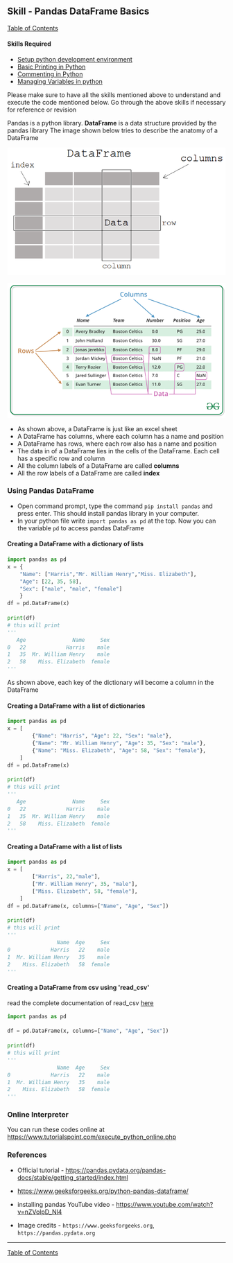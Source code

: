 ## Skill - Pandas DataFrame Basics
[Table of Contents](https://nagasudhir.blogspot.com/2020/04/taming-python-table-of-contents.html)

#### Skills Required
* [Setup python development environment](https://nagasudhir.blogspot.com/2020/04/setup-python-development-environment_14.html)
* [Basic Printing in Python](https://nagasudhir.blogspot.com/2020/04/basic-printing-in-python.html)
* [Commenting in Python](https://nagasudhir.blogspot.com/2020/04/comments-in-python.html)
* [Managing Variables in python](https://nagasudhir.blogspot.com/2020/04/managing-variables-in-python.html)

Please make sure to have all the skills mentioned above to understand and execute the code mentioned below. Go through the above skills if necessary for reference or revision

Pandas is a python library.
**DataFrame** is a data structure provided by the pandas library
The image shown below tries to describe the anatomy of a DataFrame

![Pandas DataFrame anatomy](https://github.com/nagasudhirpulla/taming_python/raw/master/blog/skills/assets/img/pandas_dataframe_anatomy.png)

![Pandas DataFrame illustration](https://github.com/nagasudhirpulla/taming_python/raw/master/blog/skills/assets/img/pandas_dataframe_illustration.png)
* As shown above, a DataFrame is just like an excel sheet
* A DataFrame has columns, where each column has a name and position
* A DataFrame has rows, where each row also has a name and position
* The data in of a DataFrame lies in the cells of the DataFrame. Each cell has a specific row and column
* All the column labels of a DataFrame are called **columns**
* All the row labels of a DataFrame are called **index**

### Using Pandas DataFrame
* Open command prompt, type the command ```pip install pandas``` and press enter. This should install pandas library in your computer.
* In your python file write ```import pandas as pd``` at the top. Now you  can the variable `pd` to access pandas DataFrame

#### Creating a DataFrame with a dictionary of lists
```python
import pandas as pd
x = {
	"Name": ["Harris","Mr. William Henry","Miss. Elizabeth"],
	"Age": [22, 35, 58],
	"Sex": ["male", "male", "female"]
	}
df = pd.DataFrame(x)
 
print(df)
# this will print
'''
   Age               Name     Sex
0   22             Harris    male
1   35  Mr. William Henry    male
2   58    Miss. Elizabeth  female
'''
```
As shown above, each key of the dictionary will become a column in the DataFrame

#### Creating a DataFrame with a list of dictionaries
```python
import pandas as pd
x = [
        {"Name": "Harris", "Age": 22, "Sex": "male"},
        {"Name": "Mr. William Henry", "Age": 35, "Sex": "male"},
        {"Name": "Miss. Elizabeth", "Age": 58, "Sex": "female"},
    ]
df = pd.DataFrame(x)
 
print(df)
# this will print
'''
   Age               Name     Sex
0   22             Harris    male
1   35  Mr. William Henry    male
2   58    Miss. Elizabeth  female
'''
```

#### Creating a DataFrame with a list of lists
```python
import pandas as pd
x = [
        ["Harris", 22,"male"],
        ["Mr. William Henry", 35, "male"],
        ["Miss. Elizabeth", 58, "female"],
    ]
df = pd.DataFrame(x, columns=["Name", "Age", "Sex"])
 
print(df)
# this will print
'''
                Name  Age     Sex
0             Harris   22    male
1  Mr. William Henry   35    male
2    Miss. Elizabeth   58  female
'''
```

#### Creating a DataFrame from csv using 'read_csv'
read the complete documentation of read_csv [here](https://pandas.pydata.org/pandas-docs/stable/reference/api/pandas.read_csv.html)
```python
import pandas as pd

df = pd.DataFrame(x, columns=["Name", "Age", "Sex"])
 
print(df)
# this will print
'''
                Name  Age     Sex
0             Harris   22    male
1  Mr. William Henry   35    male
2    Miss. Elizabeth   58  female
'''
```

### Online Interpreter
You can run these codes online at https://www.tutorialspoint.com/execute_python_online.php

### References
* Official tutorial - https://pandas.pydata.org/pandas-docs/stable/getting_started/index.html
* https://www.geeksforgeeks.org/python-pandas-dataframe/
* installing pandas YouTube video - https://www.youtube.com/watch?v=nZVolpD_Nl4

* Image credits - ```https://www.geeksforgeeks.org```, ```https://pandas.pydata.org```
<hr/>

[Table of Contents](https://nagasudhir.blogspot.com/2020/04/taming-python-table-of-contents.html)

<!--stackedit_data:
eyJwcm9wZXJ0aWVzIjoidGl0bGU6IFBhbmRhcyBEYXRhRnJhbW
UgQmFzaWNzXG5hdXRob3I6IE5hZ2FzdWRoaXIgUHVsbGFcbnRh
Z3M6ICdsZWFybmluZywgcHl0aG9uLCB0YW1pbmdfcHl0aG9uX3
NraWxsJ1xuY2F0ZWdvcmllczogdGFtaW5nX3B5dGhvbl9za2ls
bFxuZGF0ZTogJzIwMjAtMDUtMDMnXG4iLCJoaXN0b3J5IjpbNz
Q4MTAyNTQsLTE0NTgyNDUwODcsLTEwNDYyMTM4NTksLTEwMjMx
MzU2MTgsMjAyMjkxMTkxLDE3MTM1Nzg4MywtMzQ4NDMzMDg3LD
UzODM3NTI3Miw3MDgyMzg5NDEsNzMwOTk4MTE2XX0=
-->